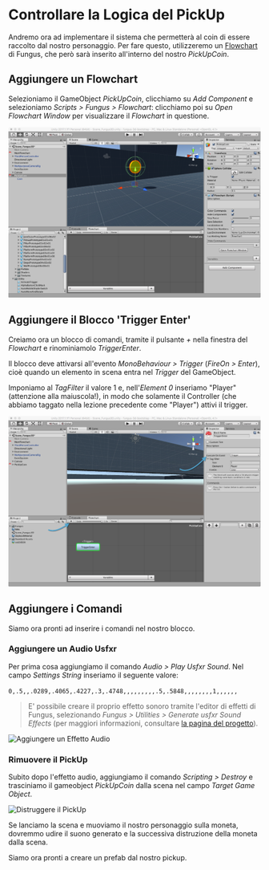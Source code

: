 # Controllare la Logica del PickUp

Andremo ora ad implementare il sistema che permetterà al coin di essere raccolto dal nostro personaggio. Per fare questo, utilizzeremo un [Flowchart](http://files.snozbot.com/games/fungus/docs/flowcharts/index.html) di Fungus, che però sarà inserito all'interno del nostro _PickUpCoin_.

## Aggiungere un Flowchart

Selezioniamo il GameObject _PickUpCoin_, clicchiamo su _Add Component_ e selezioniamo _Scripts > Fungus > Flowchart_: clicchiamo poi su _Open Flowchart Window_ per visualizzare il _Flowchart_ in questione.

![Aggiungere il Flowchart al PickUp](../../images/lesson02/pic06_add_flowchart.png "Aggiungere il Flowchart al PickUp")

## Aggiungere il Blocco 'Trigger Enter'

Creiamo ora un blocco di comandi, tramite il pulsante _+_ nella finestra del _Flowchart_ e rinominiamolo _TriggerEnter_.

Il blocco deve attivarsi all'evento _MonoBehaviour > Trigger_ (_FireOn > Enter_), cioè quando un elemento in scena entra nel _Trigger_ del GameObject.

Imponiamo al _TagFilter_ il valore 1 e, nell'_Element 0_ inseriamo "Player" (attenzione alla maiuscola!), in modo che solamente il Controller (che abbiamo taggato nella lezione precedente come "Player") attivi il trigger.

![Aggiungere il Blocco al Flowchart](../../images/lesson02/pic07_add_block.png "Aggiungere il Blocco al Flowchart")

## Aggiungere i Comandi

Siamo ora pronti ad inserire i comandi nel nostro blocco.

### Aggiungere un Audio Usfxr

Per prima cosa aggiungiamo il comando _Audio > Play Usfxr Sound_. Nel campo _Settings String_ inseriamo il seguente valore:

```0,.5,,.0289,.4065,.4227,.3,.4748,,,,,,,,,.5,.5848,,,,,,,,1,,,,,,```

> E' possibile creare il proprio effetto sonoro tramite l'editor di effetti di Fungus, selezionando _Fungus > Utilities > Generate usfxr Sound Effects_ (per maggiori informazioni, consultare [la pagina del progetto](https://github.com/zeh/usfxr)).

![Aggiungere un Effetto Audio](../../images/lesson02/pic08_add_audio_effect.png "Aggiungere un Effetto Audio")

### Rimuovere il PickUp

Subito dopo l'effetto audio, aggiungiamo il comando _Scripting > Destroy_ e trasciniamo il gameobject _PickUpCoin_ dalla scena nel campo _Target Game Object_.

![Distruggere il PickUp](../../images/lesson02/pic09_add_destroy.png "Distruggere il PickUp")

Se lanciamo la scena e muoviamo il nostro personaggio sulla moneta, dovremmo udire il suono generato e la successiva distruzione della moneta dalla scena.

Siamo ora pronti a creare un prefab dal nostro pickup.